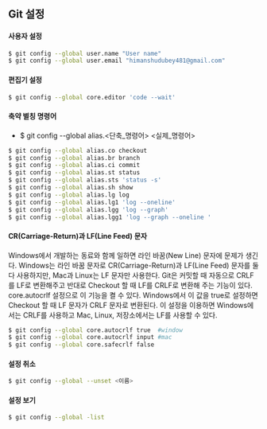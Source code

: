 ## Git 설정

#### 사용자 설정
```bash
$ git config --global user.name "User name"
$ git config --global user.email "himanshudubey481@gmail.com"
```

#### 편집기 설정
```bash
$ git config --global core.editor 'code --wait'
```

#### 축약 별칭 명령어
- $ git config --global alias.<단축_명령어> <실제_명령어>
```bash
$ git config --global alias.co checkout
$ git config --global alias.br branch
$ git config --global alias.ci commit
$ git config --global alias.st status
$ git config --global alias.sts 'status -s'
$ git config --global alias.sh show
$ git config --global alias.lg log
$ git config --global alias.lg1 'log --oneline'
$ git config --global alias.lgg 'log --graph'
$ git config --global alias.lgg1 'log --graph --oneline '
```

#### CR(Carriage-Return)과 LF(Line Feed) 문자
Windows에서 개발하는 동료와 함께 일하면 라인 바꿈(New Line) 문자에 문제가 생긴다. Windows는 라인 바꿈 문자로 CR(Carriage-Return)과 LF(Line Feed) 문자를 둘 다 사용하지만, Mac과 Linux는 LF 문자만 사용한다. Git은 커밋할 때 자동으로 CRLF를 LF로 변환해주고 반대로 Checkout 할 때 LF를 CRLF로 변환해 주는 기능이 있다. core.autocrlf 설정으로 이 기능을 켤 수 있다. Windows에서 이 값을 true로 설정하면 Checkout 할 때 LF 문자가 CRLF 문자로 변환된다. 이 설정을 이용하면 Windows에서는 CRLF를 사용하고 Mac, Linux, 저장소에서는 LF를 사용할 수 있다.
```bash
$ git config --global core.autocrlf true  #window
$ git config --global core.autocrlf input #mac
$ git config --global core.safecrlf false
```

#### 설정 취소
```bash
$ git config --global --unset <이름>
```

#### 설정 보기
```bash
$ git config --global -list
```

